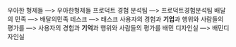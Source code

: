 우아한 형제들 —> 우아한형제들
프로덕트 경험 분석팀 —> 프로덕트경험분석팀
배달의 민족 —> 배달의민족
테스크 —> 태스크
사용자의 경험과 **기업**<span style="font-family:.AppleSDGothicNeoI-Regular;">과</span> <span style="font-family:.AppleSDGothicNeoI-Regular;">행위와</span> <span style="font-family:.AppleSDGothicNeoI-Regular;">사람들의</span> <span style="font-family:.AppleSDGothicNeoI-Regular;">평가를</span> —> <span style="font-family:.AppleSDGothicNeoI-Regular;">사용자의</span> <span style="font-family:.AppleSDGothicNeoI-Regular;">경험과</span> <span style="font-family:.AppleSDGothicNeoI-Bold;"><b>기억</b></span><span style="font-family:.AppleSDGothicNeoI-Regular;">과</span> <span style="font-family:.AppleSDGothicNeoI-Regular;">행위와</span> <span style="font-family:.AppleSDGothicNeoI-Regular;">사람들의</span> <span style="font-family:.AppleSDGothicNeoI-Regular;">평가를</span>
배민 디자인실 —> 배민디자인실